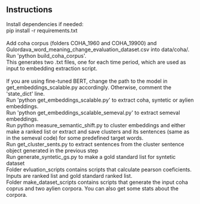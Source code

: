 

## Instructions ##


Install dependencies if needed:<br/>
pip install -r requirements.txt<br/><br/>
Add coha corpus (folders COHA_1960 and COHA_19900) and Gulordava_word_meaning_change_evaluation_dataset.csv into data/coha/.<br/>
Run 'python build_coha_corpus'.<br/>
This generates two .txt files, one for each time period, which are used  as input to embedding extraction script.<br/><br/>
If you are using fine-tuned BERT, change the path to the model in get_embeddings_scalable.py accordingly. Otherwise, comment the 'state_dict' line. <br/>
Run 'python get_embeddings_scalable.py' to extract coha, syntetic or aylien embeddings. <br/>
Run 'python get_embeddings_scalable_semeval.py' to extract semeval embeddings. <br/>
Run python measure_semantic_shift.py to cluster embeddings and either make a ranked list or extract and save clusters and its sentences (same as in the semeval code) for some predefined target words.<br/>
Run get_cluster_sents.py to extract sentences from the cluster sentence object generated in the previous step <br/>
Run generate_syntetic_gs.py to make a gold standard list for syntetic dataset <br/>
Folder evluation_scripts contains scripts that calculate pearson coeficients. Inputs are ranked list and gold standard ranked list.<br/>
Folder make_dataset_scripts contains scripts that generate the input coha coprus and two aylien corpora. You can also get some stats about the corpora.<br/>



